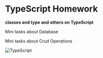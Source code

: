 # TypeScript Homework

<b>classes and type and others on TypeScript</b>

<p>Mini tasks about Database</p>
<p>Mini tasks about Crud Operations</p>

![TypeScript](https://upload.wikimedia.org/wikipedia/commons/thumb/4/4c/Typescript_logo_2020.svg/2048px-Typescript_logo_2020.svg.png)
